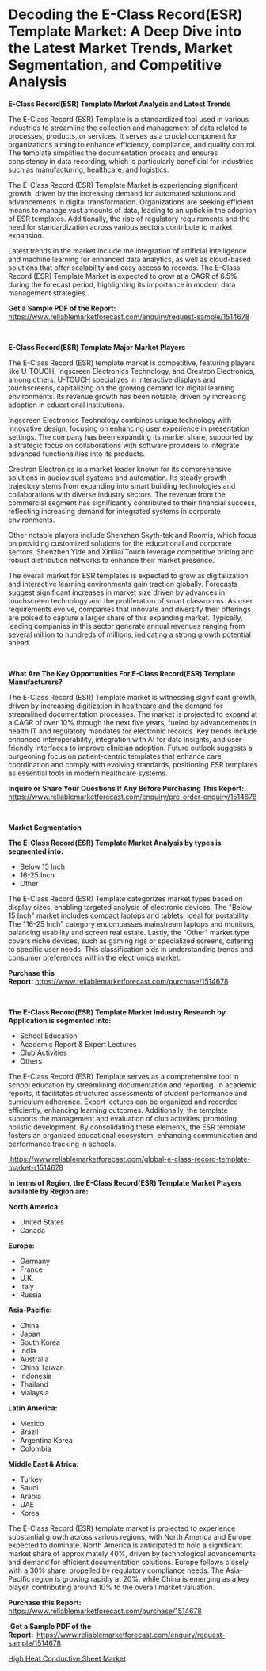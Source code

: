 <p><h1>Decoding the E-Class Record(ESR) Template Market: A Deep Dive into the Latest Market Trends, Market Segmentation, and Competitive Analysis</h1></p><p><strong>E-Class Record(ESR) Template Market Analysis and Latest Trends</strong></p>
<p><p>The E-Class Record (ESR) Template is a standardized tool used in various industries to streamline the collection and management of data related to processes, products, or services. It serves as a crucial component for organizations aiming to enhance efficiency, compliance, and quality control. The template simplifies the documentation process and ensures consistency in data recording, which is particularly beneficial for industries such as manufacturing, healthcare, and logistics.</p><p>The E-Class Record (ESR) Template Market is experiencing significant growth, driven by the increasing demand for automated solutions and advancements in digital transformation. Organizations are seeking efficient means to manage vast amounts of data, leading to an uptick in the adoption of ESR templates. Additionally, the rise of regulatory requirements and the need for standardization across various sectors contribute to market expansion.</p><p>Latest trends in the market include the integration of artificial intelligence and machine learning for enhanced data analytics, as well as cloud-based solutions that offer scalability and easy access to records. The E-Class Record (ESR) Template Market is expected to grow at a CAGR of 6.5% during the forecast period, highlighting its importance in modern data management strategies.</p></p>
<p><strong>Get a Sample PDF of the Report:&nbsp;</strong> <a href="https://www.reliablemarketforecast.com/enquiry/request-sample/1514678?utm_campaign=1832&utm_medium=2&utm_source=Github&utm_content=ia&utm_term=13022025&utm_id=e-class-recordesr-template">https://www.reliablemarketforecast.com/enquiry/request-sample/1514678</a></p>
<p>&nbsp;</p>
<p><strong>E-Class Record(ESR) Template Major Market Players</strong></p>
<p><p>The E-Class Record (ESR) template market is competitive, featuring players like U-TOUCH, Ingscreen Electronics Technology, and Crestron Electronics, among others. U-TOUCH specializes in interactive displays and touchscreens, capitalizing on the growing demand for digital learning environments. Its revenue growth has been notable, driven by increasing adoption in educational institutions.</p><p>Ingscreen Electronics Technology combines unique technology with innovative design, focusing on enhancing user experience in presentation settings. The company has been expanding its market share, supported by a strategic focus on collaborations with software providers to integrate advanced functionalities into its products.</p><p>Crestron Electronics is a market leader known for its comprehensive solutions in audiovisual systems and automation. Its steady growth trajectory stems from expanding into smart building technologies and collaborations with diverse industry sectors. The revenue from the commercial segment has significantly contributed to their financial success, reflecting increasing demand for integrated systems in corporate environments.</p><p>Other notable players include Shenzhen Skyth-tek and Roomis, which focus on providing customized solutions for the educational and corporate sectors. Shenzhen Yide and Xinlilai Touch leverage competitive pricing and robust distribution networks to enhance their market presence.</p><p>The overall market for ESR templates is expected to grow as digitalization and interactive learning environments gain traction globally. Forecasts suggest significant increases in market size driven by advances in touchscreen technology and the proliferation of smart classrooms. As user requirements evolve, companies that innovate and diversify their offerings are poised to capture a larger share of this expanding market. Typically, leading companies in this sector generate annual revenues ranging from several million to hundreds of millions, indicating a strong growth potential ahead.</p></p>
<p>&nbsp;</p>
<p><strong>What Are The Key Opportunities For E-Class Record(ESR) Template Manufacturers?</strong></p>
<p><p>The E-Class Record (ESR) Template market is witnessing significant growth, driven by increasing digitization in healthcare and the demand for streamlined documentation processes. The market is projected to expand at a CAGR of over 10% through the next five years, fueled by advancements in health IT and regulatory mandates for electronic records. Key trends include enhanced interoperability, integration with AI for data insights, and user-friendly interfaces to improve clinician adoption. Future outlook suggests a burgeoning focus on patient-centric templates that enhance care coordination and comply with evolving standards, positioning ESR templates as essential tools in modern healthcare systems.</p></p>
<p><strong>Inquire or Share Your Questions If Any Before Purchasing This Report:</strong> <a href="https://www.reliablemarketforecast.com/enquiry/pre-order-enquiry/1514678?utm_campaign=1832&utm_medium=2&utm_source=Github&utm_content=ia&utm_term=13022025&utm_id=e-class-recordesr-template">https://www.reliablemarketforecast.com/enquiry/pre-order-enquiry/1514678</a></p>
<p>&nbsp;</p>
<p><strong>Market Segmentation</strong></p>
<p><strong>The E-Class Record(ESR) Template Market Analysis by types is segmented into:</strong></p>
<p><ul><li>Below 15 Inch</li><li>16-25 Inch</li><li>Other</li></ul></p>
<p><p>The E-Class Record (ESR) Template categorizes market types based on display sizes, enabling targeted analysis of electronic devices. The "Below 15 Inch" market includes compact laptops and tablets, ideal for portability. The "16-25 Inch" category encompasses mainstream laptops and monitors, balancing usability and screen real estate. Lastly, the "Other" market type covers niche devices, such as gaming rigs or specialized screens, catering to specific user needs. This classification aids in understanding trends and consumer preferences within the electronics market.</p></p>
<p><strong>Purchase this Report:&nbsp;</strong><a href="https://www.reliablemarketforecast.com/purchase/1514678?utm_campaign=1832&utm_medium=2&utm_source=Github&utm_content=ia&utm_term=13022025&utm_id=e-class-recordesr-template">https://www.reliablemarketforecast.com/purchase/1514678</a></p>
<p>&nbsp;</p>
<p><strong>The E-Class Record(ESR) Template Market Industry Research by Application is segmented into:</strong></p>
<p><ul><li>School Education</li><li>Academic Report & Expert Lectures</li><li>Club Activities</li><li>Others</li></ul></p>
<p><p>The E-Class Record (ESR) Template serves as a comprehensive tool in school education by streamlining documentation and reporting. In academic reports, it facilitates structured assessments of student performance and curriculum adherence. Expert lectures can be organized and recorded efficiently, enhancing learning outcomes. Additionally, the template supports the management and evaluation of club activities, promoting holistic development. By consolidating these elements, the ESR template fosters an organized educational ecosystem, enhancing communication and performance tracking in schools.</p></p>
<p><a href="https://www.reliablemarketforecast.com/global-e-class-record-template-market-r1514678?utm_campaign=1832&utm_medium=2&utm_source=Github&utm_content=ia&utm_term=13022025&utm_id=e-class-recordesr-template">&nbsp;https://www.reliablemarketforecast.com/global-e-class-record-template-market-r1514678</a></p>
<p><strong>In terms of Region, the E-Class Record(ESR) Template Market Players available by Region are:</strong></p>
<p>
    <p> <strong> North America: </strong>
        <ul>
            <li>United States</li>
            <li>Canada</li>
        </ul>
        </p> 
    <p> <strong> Europe: </strong>
        <ul>
            <li>Germany</li>
            <li>France</li>
            <li>U.K.</li>
            <li>Italy</li>
            <li>Russia</li>
        </ul>
        </p> 
    <p> <strong> Asia-Pacific: </strong>
        <ul>
            <li>China</li>
            <li>Japan</li>
            <li>South Korea</li>
            <li>India</li>
            <li>Australia</li>
            <li>China Taiwan</li>
            <li>Indonesia</li>
            <li>Thailand</li>
            <li>Malaysia</li>
        </ul>
        </p> 
    <p> <strong> Latin America: </strong>
        <ul>
            <li>Mexico</li>
            <li>Brazil</li>
            <li>Argentina Korea</li>
            <li>Colombia</li>
        </ul>
        </p> 
    <p> <strong> Middle East & Africa: </strong>
        <ul>
            <li>Turkey</li>
            <li>Saudi</li>
            <li>Arabia</li>
            <li>UAE</li>
            <li>Korea</li>
        </ul>
    </p>
    </p>
<p><p>The E-Class Record (ESR) template market is projected to experience substantial growth across various regions, with North America and Europe expected to dominate. North America is anticipated to hold a significant market share of approximately 40%, driven by technological advancements and demand for efficient documentation solutions. Europe follows closely with a 30% share, propelled by regulatory compliance needs. The Asia-Pacific region is growing rapidly at 20%, while China is emerging as a key player, contributing around 10% to the overall market valuation.</p></p>
<p><strong>Purchase this Report: </strong><a href="https://www.reliablemarketforecast.com/purchase/1514678?utm_campaign=1832&utm_medium=2&utm_source=Github&utm_content=ia&utm_term=13022025&utm_id=e-class-recordesr-template">https://www.reliablemarketforecast.com/purchase/1514678</a></p>
<p>&nbsp;<strong>Get a Sample PDF of the Report:&nbsp;&nbsp;</strong><a href="https://www.reliablemarketforecast.com/enquiry/request-sample/1514678?utm_campaign=1832&utm_medium=2&utm_source=Github&utm_content=ia&utm_term=13022025&utm_id=e-class-recordesr-template">https://www.reliablemarketforecast.com/enquiry/request-sample/1514678</a></p>
<p><strong></strong></p>
<p><p><a href="https://github.com/AKSHATREPORTPRIME/Market-Research-Report-List-7/blob/main/high-heat-conductive-sheet-market.md?utm_campaign=1832&utm_medium=2&utm_source=Github&utm_content=ia&utm_term=13022025&utm_id=e-class-recordesr-template">High Heat Conductive Sheet Market</a></p></p>